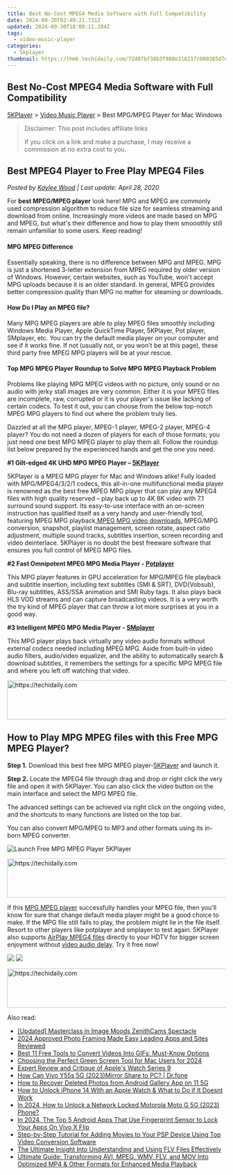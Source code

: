 ```yaml
---
title: Best No-Cost MPEG4 Media Software with Full Compatibility
date: 2024-09-30T02:40:21.731Z
updated: 2024-09-30T18:08:11.284Z
tags:
  - video-music-player
categories:
  - 5kplayer
thumbnail: https://thmb.techidaily.com/72d87bf38b3f988e318217c000305d7e3da283a047b864a8cf5c572968e745b4.jpg
---
```


## Best No-Cost MPEG4 Media Software with Full Compatibility

[5KPlayer](https://tools.techidaily.com/5kplayer/products/) \> [Video Music Player](https://tools.techidaily.com/5kplayer/video-music-player/) \> Best MPG/MPEG Player for Mac Windows

>  Disclaimer: This post includes affiliate links
>
>  If you click on a link and make a purchase, I may receive a commission at no extra cost to you.
>

## Best MPEG4 Player to Free Play MPEG4 Files

 _Posted by [Kaylee Wood](https://www.quora.com/profile/Amanda-Hu-21) | Last update: April 28, 2020_

For **best MPEG/MPEG player** look here! MPG and MPEG are commonly used compression algorithm to reduce file size for seamless streaming and download from online. Increasingly more videos are made based on MPG and MPEG, but what's their difference and how to play them smooothly still remain unfamiliar to some users. Keep reading! 

#### **MPG MPEG Difference**

Essentially speaking, there is no difference between MPG and MPEG. MPG is just a shortened 3-letter extension from MPEG required by older version of Windows. However, certain websites, such as YouTube, won't accept MPG uploads because it is an older standard. In general, MPEG provides better compression quality than MPG no matter for steaming or downloads. 

#### **How Do I Play an MPEG file?**

Many MPG MPEG players are able to play MPEG files smoothly including Windows Media Player, Apple QuickTime Player, 5KPlayer, Pot player, SMplayer, etc. You can try the default media player on your computer and see if it works fine. If not (usually not, or you won't be at this page), these third party free MPEG MPG players will be at your rescue. 

#### **Top MPG MPEG Player Roundup to Solve MPG MPEG Playback Problem**

Problems like playing MPG MPEG videos with no picture, only sound or no audio with jerky stall images are very common. Either it is your MPEG files are incomplete, raw, corrupted or it is your player's issue like lacking of certain codecs. To test it out, you can choose from the below top-notch MPEG MPG players to find out where the problem truly lies. 

Dazzled at all the MPG player, MPEG-1 player, MPEG-2 player, MPEG-4 player? You do not need a dozen of players for each of those formats; you just need one best MPG MPEG player to play them all. Follow the roundup list below prepared by the experienced hands and get the one you need. 

**#1 Gilt-edged 4K UHD MPG MPEG Player – [5KPlayer](https://tools.techidaily.com/5kplayer/products/)** 

5KPlayer is a MPEG MPG player for Mac and Windows alike! Fully loaded with MPG/MPEG4/3/2/1 codecs, this all-in-one multifunctional media player is renowned as the best free MPEG MPG player that can play any MPEG4 files with high quality reserved – play back up to 4K 8K video with 7.1 surround sound support. Its easy-to-use interface with an on-screen instruction has qualified itself as a very handy and user-friendly tool, featuring MPEG MPG playback,[MPEG MPG video downloads](https://tools.techidaily.com/5kplayer/youtube-download/), MPEG/MPG conversion, snapshot, playlist management, screen rotate, aspect ratio adjustment, multiple sound tracks, subtitles insertion, screen recording and video deinterlace. 5KPlayer is no doubt the best freeware software that ensures you full control of MPEG MPG files.

**#2 Fast Omnipotent MPEG MPG Media Player - [Potplayer](https://potplayer.daum.net/)**

This MPG player features in GPU acceleration for MPG/MPEG file playback and subtitle insertion, including text subtitles (SMI & SRT), DVD(Vobsub), Blu-ray subtitles, ASS/SSA animation and SMI Ruby tags. It also plays back HLS VOD streams and can capture broadcasting videos. It is a very worth the try kind of MPEG player that can throw a lot more surprises at you in a good way.

**#3 Intelligent MPEG MPG Media Player - [SMplayer](http://smplayer.sourceforge.net/)**

This MPG player plays back virtually any video audio formats without external codecs needed including MPEG MPG. Aside from built-in video audio filters, audio/video equalizer, and the ability to automatically search & download subtitles, it remembers the settings for a specific MPG MPEG file and where you left off watching that video. 

<!-- affiliate ads begin -->
<a href="https://aligracehair.sjv.io/c/5597632/1925473/19272" target="_top" id="1925473">
  <img src="//a.impactradius-go.com/display-ad/19272-1925473" border="0" alt="https://techidaily.com" width="728" height="90"/>
</a>
<img height="0" width="0" src="https://aligracehair.sjv.io/i/5597632/1925473/19272" style="position:absolute;visibility:hidden;" border="0" />
<!-- affiliate ads end -->

## How to Play MPG MPEG files with this Free MPG MPEG Player?

**Step 1\.** Download this best free MPG MPEG player-[5KPlayer](https://tools.techidaily.com/5kplayer/products/) and launch it.

**Step 2.** Locate the MPEG4 file through drag and drop or right click the very file and open it with 5KPlayer. You can also click the video button on the main interface and select the MPG MPEG file.

The advanced settings can be achieved via right click on the ongoing video, and the shortcuts to many functions are listed on the top bar.

You can also convert MPG/MPEG to MP3 and other formats using its in-born MPEG converter.

![Launch Free MPG MPEG Player 5KPlayer](https://www.5kplayer.com/video-music-player/img/youtube-0119-01.png) 

<!-- affiliate ads begin -->
<a href="https://appsumo.8odi.net/c/5597632/2151892/7443" target="_top" id="2151892">
  <img src="//a.impactradius-go.com/display-ad/7443-2151892" border="0" alt="https://techidaily.com" width="600" height="90"/>
</a>
<img height="0" width="0" src="https://appsumo.8odi.net/i/5597632/2151892/7443" style="position:absolute;visibility:hidden;" border="0" />
<!-- affiliate ads end -->

If this [MPG MPEG player](https://tools.techidaily.com/5kplayer/video-music-player/) successfully handles your MPEG file, then you'll know for sure that change default media player might be a good choice to make. If the MPG file still fails to play, the problem might lie in the file itself. Resort to other players like potplayer and smplayer to test again. 5KPlayer also supports [AirPlay MPEG4 files](https://tools.techidaily.com/5kplayer/airplay/) directly to your HDTV for bigger screen enjoyment without [video audio delay](https://tools.techidaily.com/5kplayer/airplay/). Try it free now!

[![](https://www.5kplayer.com/video-music-player/../button/freedownbackwin.png)](https://tools.techidaily.com/5kplayer/products/) [![](https://www.5kplayer.com/video-music-player/../button/freedownbackmac.png)](https://tools.techidaily.com/5kplayer/products/)

<!-- affiliate ads begin -->
<a href="https://aligracehair.sjv.io/c/5597632/1896510/19272" target="_top" id="1896510">
  <img src="//a.impactradius-go.com/display-ad/19272-1896510" border="0" alt="https://techidaily.com" width="728" height="90"/>
</a>
<img height="0" width="0" src="https://aligracehair.sjv.io/i/5597632/1896510/19272" style="position:absolute;visibility:hidden;" border="0" />
<!-- affiliate ads end -->

<ins class="adsbygoogle"
     style="display:block"
     data-ad-format="autorelaxed"
     data-ad-client="ca-pub-7571918770474297"
     data-ad-slot="1223367746"></ins>

<ins class="adsbygoogle"
     style="display:block"
     data-ad-client="ca-pub-7571918770474297"
     data-ad-slot="8358498916"
     data-ad-format="auto"
     data-full-width-responsive="true"></ins>

<span class="atpl-alsoreadstyle">Also read:</span>
<div><ul>
<li><a href="https://extra-support.techidaily.com/updated-masterclass-in-image-moods-zenithcams-spectacle/"><u>[Updated] Masterclass in Image Moods ZenithCams Spectacle</u></a></li>
<li><a href="https://fox-blue.techidaily.com/2024-approved-photo-framing-made-easy-leading-apps-and-sites-reviewed/"><u>2024 Approved Photo Framing Made Easy Leading Apps and Sites Reviewed</u></a></li>
<li><a href="https://media-tips.techidaily.com/best-11-free-tools-to-convert-videos-into-gifs-must-know-options/"><u>Best 11 Free Tools to Convert Videos Into GIFs: Must-Know Options</u></a></li>
<li><a href="https://ai-vdieo-software.techidaily.com/choosing-the-perfect-green-screen-tool-for-mac-users-for-2024/"><u>Choosing the Perfect Green Screen Tool for Mac Users for 2024</u></a></li>
<li><a href="https://buynow-reviews.techidaily.com/expert-review-and-critique-of-apples-watch-series-9/"><u>Expert Review and Critique of Apple's Watch Series 9</u></a></li>
<li><a href="https://screen-mirror.techidaily.com/how-can-vivo-y55s-5g-2023mirror-share-to-pc-drfone-by-drfone-android/"><u>How Can Vivo Y55s 5G (2023)Mirror Share to PC? | Dr.fone</u></a></li>
<li><a href="https://blog-min.techidaily.com/how-to-recover-deleted-photos-from-android-gallery-app-on-11-5g-by-stellar-photo-recovery-android-mobile-photo-recover/"><u>How to Recover Deleted Photos from Android Gallery App on 11 5G</u></a></li>
<li><a href="https://ios-unlock.techidaily.com/how-to-unlock-iphone-14-with-an-apple-watch-and-what-to-do-if-it-doesnt-work-by-drfone-ios/"><u>How to Unlock iPhone 14 With an Apple Watch & What to Do if It Doesnt Work</u></a></li>
<li><a href="https://android-unlock.techidaily.com/in-2024-how-to-unlock-a-network-locked-motorola-moto-g-5g-2023-phone-by-drfone-android/"><u>In 2024, How to Unlock a Network Locked Motorola Moto G 5G (2023) Phone?</u></a></li>
<li><a href="https://android-unlock.techidaily.com/in-2024-the-top-5-android-apps-that-use-fingerprint-sensor-to-lock-your-apps-on-vivo-x-flip-by-drfone-android/"><u>In 2024, The Top 5 Android Apps That Use Fingerprint Sensor to Lock Your Apps On Vivo X Flip</u></a></li>
<li><a href="https://media-tips.techidaily.com/step-by-step-tutorial-for-adding-movies-to-your-psp-device-using-top-video-conversion-software/"><u>Step-by-Step Tutorial for Adding Movies to Your PSP Device Using Top Video Conversion Software</u></a></li>
<li><a href="https://media-tips.techidaily.com/the-ultimate-insight-into-understanding-and-using-flv-files-effectively/"><u>The Ultimate Insight Into Understanding and Using FLV Files Effectively</u></a></li>
<li><a href="https://media-tips.techidaily.com/ultimate-guide-transforming-avi-mpeg-wmv-flv-and-mov-into-optimized-mp4-and-other-formats-for-enhanced-media-playback/"><u>Ultimate Guide: Transforming AVI, MPEG, WMV, FLV, and MOV Into Optimized MP4 & Other Formats for Enhanced Media Playback</u></a></li>
</ul></div>

